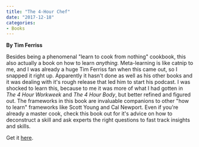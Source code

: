 ```yaml
---
title: "The 4-Hour Chef"
date: "2017-12-18"
categories:
- Books
---
```


**By Tim Ferriss**

Besides being a phenomenal "learn to cook from nothing" cookbook, this also actually a book on how to learn _anything._ Meta-learning is like catnip to me, and I was already a huge Tim Ferriss fan when this came out, so I snapped it right up. Apparently it hasn't done as well as his other books and it was dealing with it's rough release that led him to start his podcast. I was shocked to learn this, because to me it was more of what I had gotten in _The 4 Hour Workweek_ and _The 4 Hour Body_, but better refined and figured out. The frameworks in this book are invaluable companions to other "how to learn" frameworks like Scott Young and Cal Newport. Even if you're already a master cook, check this book out for it's advice on how to deconstruct a skill and ask experts the right questions to fast track insights and skills.

Get it [here](https://smile.amazon.com/4-Hour-Chef-Cooking-Learning-Anything/dp/0547884591/ref=sr_1_1?ie=UTF8&qid=1513561238&sr=8-1&keywords=4-hour+chef).
